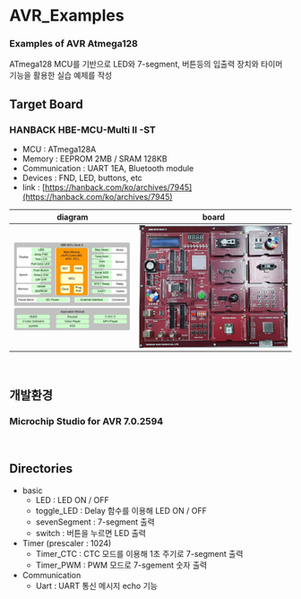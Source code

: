 # AVR_Examples
### Examples of AVR Atmega128
ATmega128 MCU를 기반으로 LED와 7-segment, 버튼등의 입출력 장치와 타이머 기능을 활용한 실습 예제를 작성
&nbsp;

## Target Board
### HANBACK HBE-MCU-Multi II -ST   
* MCU : ATmega128A   
* Memory : EEPROM 2MB / SRAM 128KB   
* Communication : UART 1EA, Bluetooth module   
* Devices : FND, LED, buttons, etc
* link : [https://hanback.com/ko/archives/7945](https://hanback.com/ko/archives/7945)   

|diagram|board|
|:---:|:---:|
|![block](./pic/block.jpg)|![device](./pic/sized_board.jpg)|

&nbsp;

## 개발환경
### Microchip Studio for AVR 7.0.2594

&nbsp;
## Directories
- basic   
  - LED :        LED ON / OFF
  - toggle_LED : Delay 함수를 이용해 LED ON / OFF
  - sevenSegment : 7-segment 출력
  - switch : 버튼을 누르면 LED 출력
- Timer (prescaler : 1024)
  - Timer_CTC : CTC 모드를 이용해 1초 주기로 7-segment 출력
  - Timer_PWM : PWM 모드로 7-sgement 숫자 출력
- Communication
  - Uart : UART 통신 메시지 echo 기능
